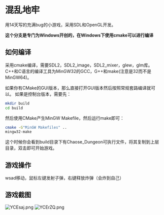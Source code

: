 # 混乱地牢

用14天写的充满bug的小游戏，采用SDL和OpenGL开发。

**这个分支是专门为Windows开创的，在Windows下使用cmake可以进行编译**

## 如何编译

采用cmake编译，需要SDL2，SDL2_image，SDL2_mixer，glew，glm库。C++和C语言的编译工具为MinGW32的GCC，G++和make(注意是32而不是MinGW64)。

如果你有CMake的GUI版本，那么直接打开GUI版本然后按照常规套路编译就可以。
如果是控制台版本，需要先：

```bash
mkdir build
cd build
```

然后使用CMake产生MinGW Makefile，然后运行make即可：

```bash
cmake -G"MinGW Makefiles" ..
mingw32-make
```

这个时候你会看到build目录下有Chaose_Dungeon可执行文件，将其复制到上层目录，双击即可开始游戏。

## 游戏操作

wsad移动，鼠标左键发射子弹，右键释放炸弹（会炸到自己）

## 游戏截图

![YCEsaj.png](https://s1.ax1x.com/2020/05/04/YCEsaj.png)
![YCErZQ.png](https://s1.ax1x.com/2020/05/04/YCErZQ.png)
